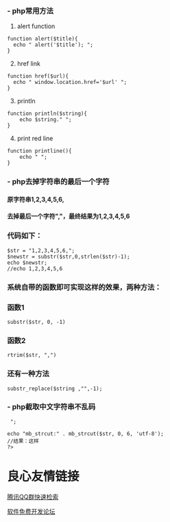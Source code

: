 ### - php常用方法

1. alert function
```
function alert($title){
  echo " alert('$title'); ";
}
```

2. href link
```
function href($url){
  echo " window.location.href='$url' ";
}
```

3. println 
```
function println($string){
    echo $string." ";
}
```

4. print red line
```
function printline(){
    echo " ";
}
```

### - php去掉字符串的最后一个字符

#### 原字符串1,2,3,4,5,6, 
#### 去掉最后一个字符","，最终结果为1,2,3,4,5,6 

### 代码如下： 
```
$str = "1,2,3,4,5,6,"; 
$newstr = substr($str,0,strlen($str)-1); 
echo $newstr; 
//echo 1,2,3,4,5,6
```
###  系统自带的函数即可实现这样的效果，两种方法： 
### 函数1
```
substr($str, 0, -1)
```
### 函数2
```
rtrim($str, ",")
```
### 还有一种方法
```
substr_replace($string ,"",-1);
```
### - php截取中文字符串不乱码
```
 ";

echo "mb_strcut:" . mb_strcut($str, 0, 6, 'utf-8');
//结果：这样
?> 
```


 # 良心友情链接

[腾讯QQ群快速检索](http://u.720life.cn/s/8cf73f7c)

[软件免费开发论坛](http://u.720life.cn/s/bbb01dc0)